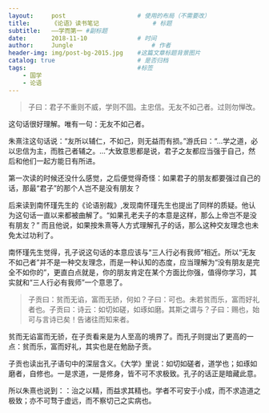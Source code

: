 ```yaml
---
layout:     post                    # 使用的布局（不需要改）
title:      《论语》读书笔记               # 标题 
subtitle:   ——学而第一 #副标题
date:       2018-11-10              # 时间
author:     Jungle                      # 作者
header-img: img/post-bg-2015.jpg    #这篇文章标题背景图片
catalog: true                       # 是否归档
tags:                               #标签
    - 国学 
    - 论语
---
```



>子曰：君子不重则不威，学则不固。主忠信。无友不如己者。过则勿惮改。
  
这句话很好理解。唯有一句：无友不如己者。

朱熹注这句话说：“友所以辅仁，不如己，则无益而有损。”游氏曰：“...学之道，必以忠信为主，而胜己者辅之。...”大致意思都是说，君子之友都应当强于自己，然后和他们一起方能日有所进。

第一次读的时候还没什么感觉，之后便觉得奇怪：如果君子的朋友都要强过自己的话，那最“君子”的那个人岂不是没有朋友？

后来读到南怀瑾先生的《论语别裁》,发现南怀瑾先生也提出了同样的质疑。他认为这句话一直以来都被曲解了。“如果孔老夫子的本意是这样，那么上帝岂不是没有朋友？”
而且他说，如果按朱熹等人方式理解孔子的话，那么这种交友理念也未免太过功利了。

南怀瑾先生觉得，孔子说这句话的本意应该与“三人行必有我师”相近。所以“无友不如己者”并不是一种交友理念，而是一种认知的态度，应当理解为“没有朋友是完全不如你的”，更直白点就是，你的朋友肯定在某个方面比你强，值得你学习，其实就和“三人行必有我师”一个意思了。


>子贡曰：贫而无谄，富而无骄，何如？子曰：可也。未若贫而乐，富而好礼者也。子贡曰：诗云：如切如磋，如琢如磨。其斯之谓与？子曰：赐也，始可与言诗已矣！告诸往而知来者。

贫而无谄富而无骄，在子贡看来是为人至高的境界了。而孔子则提出了更高的一点：贫而乐，富而好礼，其实也是在勉励子贡。

子贡也读出孔子语句中的深层含义。《大学》里说：如切如磋者，道学也；如琢如磨者，自修也。一是求道，一是修身，皆不可不求极致。孔子的话正是暗藏此意。

所以朱熹也说到：：治之以精，而益求其精也。学者不可安于小成，而不求造道之极致；亦不可骛于虚远，而不察切己之实病也。
